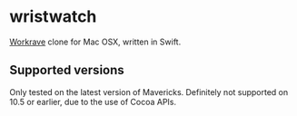 wristwatch
==========

[Workrave](http://www.workrave.org/) clone for Mac OSX, written in Swift. 

Supported versions
------------------

Only tested on the latest version of Mavericks. Definitely not supported on 10.5 or earlier, due to the use of Cocoa APIs.
